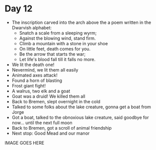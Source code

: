 # Day 12

- The inscription carved into the arch above the a poem written in the Dwarvish alphabet:
  - Snatch a scale from a sleeping wyrm;
  - Against the blowing wind, stand firm.
  - Climb a mountain with a stone in your shoe
  - On little feet, death comes for you.
  - Be the arrow that starts the war;
  - Let life's blood fall till it falls no more.
- We lit the death one!
- Nevermind, we lit them all easily
- Animated axes attack!
- Found a horn of blasting
- Frost giant fight!
- A walrus, two elk and a goat
- Goat was a druid! We killed them all
- Back to Bremen, slept overnight in the cold
- Talked to some folks about the lake creature, gonna get a boat from Jorge
- Got a boat, talked to the obnoxious lake creature, said goodbye for now… until the next full moon
- Back to Bremen, got a scroll of animal friendship
- Next stop: Good Mead and our manor

IMAGE GOES HERE
